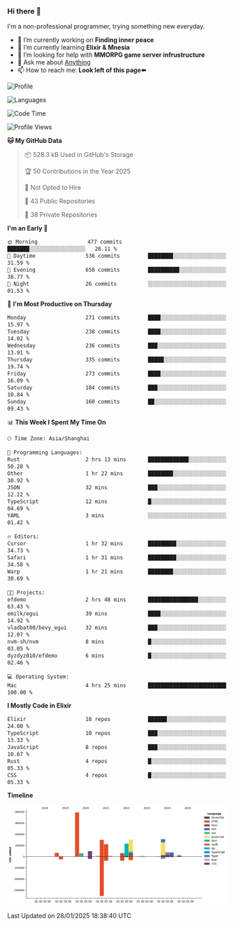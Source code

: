 ### Hi there 👋

I'm a non-professional programmer, trying something new everyday.

<!--
**dyzdyz010/dyzdyz010** is a ✨ _special_ ✨ repository because its `README.md` (this file) appears on your GitHub profile.
-->

- 🔭 I’m currently working on **Finding inner peace**
- 🌱 I’m currently learning **Elixir & Mnesia**
- 🤔 I’m looking for help with **MMORPG game server infrustructure**
- 💬 Ask me about [Anything](https://github.com/dyzdyz010/dyzdyz010/issues)
- 📫 How to reach me: **Look left of this page⬅️**

<!-- - 👯 I’m looking to collaborate on
- 😄 Pronouns: ...
- ⚡ Fun fact: ...
 -->
 
![Profile](https://github-readme-stats.vercel.app/api?username=dyzdyz010&count_private=true&show_icons=true&theme=dracula)

![Languages](https://github-readme-stats.vercel.app/api/top-langs/?username=dyzdyz010&layout=compact&theme=dracula)

<!--START_SECTION:waka-->
![Code Time](http://img.shields.io/badge/Code%20Time-1%2C872%20hrs%2049%20mins-blue)

![Profile Views](http://img.shields.io/badge/Profile%20Views-2-blue)

**🐱 My GitHub Data** 

> 📦 528.3 kB Used in GitHub's Storage 
 > 
> 🏆 50 Contributions in the Year 2025
 > 
> 🚫 Not Opted to Hire
 > 
> 📜 43 Public Repositories 
 > 
> 🔑 38 Private Repositories 
 > 
**I'm an Early 🐤** 

```text
🌞 Morning                477 commits         ███████░░░░░░░░░░░░░░░░░░   28.11 % 
🌆 Daytime                536 commits         ████████░░░░░░░░░░░░░░░░░   31.59 % 
🌃 Evening                658 commits         ██████████░░░░░░░░░░░░░░░   38.77 % 
🌙 Night                  26 commits          ░░░░░░░░░░░░░░░░░░░░░░░░░   01.53 % 
```
📅 **I'm Most Productive on Thursday** 

```text
Monday                   271 commits         ████░░░░░░░░░░░░░░░░░░░░░   15.97 % 
Tuesday                  238 commits         ████░░░░░░░░░░░░░░░░░░░░░   14.02 % 
Wednesday                236 commits         ███░░░░░░░░░░░░░░░░░░░░░░   13.91 % 
Thursday                 335 commits         █████░░░░░░░░░░░░░░░░░░░░   19.74 % 
Friday                   273 commits         ████░░░░░░░░░░░░░░░░░░░░░   16.09 % 
Saturday                 184 commits         ███░░░░░░░░░░░░░░░░░░░░░░   10.84 % 
Sunday                   160 commits         ██░░░░░░░░░░░░░░░░░░░░░░░   09.43 % 
```


📊 **This Week I Spent My Time On** 

```text
🕑︎ Time Zone: Asia/Shanghai

💬 Programming Languages: 
Rust                     2 hrs 13 mins       █████████████░░░░░░░░░░░░   50.28 % 
Other                    1 hr 22 mins        ████████░░░░░░░░░░░░░░░░░   30.92 % 
JSON                     32 mins             ███░░░░░░░░░░░░░░░░░░░░░░   12.22 % 
TypeScript               12 mins             █░░░░░░░░░░░░░░░░░░░░░░░░   04.69 % 
YAML                     3 mins              ░░░░░░░░░░░░░░░░░░░░░░░░░   01.42 % 

🔥 Editors: 
Cursor                   1 hr 32 mins        █████████░░░░░░░░░░░░░░░░   34.73 % 
Safari                   1 hr 31 mins        █████████░░░░░░░░░░░░░░░░   34.58 % 
Warp                     1 hr 21 mins        ████████░░░░░░░░░░░░░░░░░   30.69 % 

🐱‍💻 Projects: 
efdemo                   2 hrs 48 mins       ████████████████░░░░░░░░░   63.43 % 
emilk/egui               39 mins             ████░░░░░░░░░░░░░░░░░░░░░   14.92 % 
vladbat00/bevy_egui      32 mins             ███░░░░░░░░░░░░░░░░░░░░░░   12.07 % 
nvm-sh/nvm               8 mins              █░░░░░░░░░░░░░░░░░░░░░░░░   03.05 % 
dyzdyz010/efdemo         6 mins              █░░░░░░░░░░░░░░░░░░░░░░░░   02.46 % 

💻 Operating System: 
Mac                      4 hrs 25 mins       █████████████████████████   100.00 % 
```

**I Mostly Code in Elixir** 

```text
Elixir                   18 repos            ██████░░░░░░░░░░░░░░░░░░░   24.00 % 
TypeScript               10 repos            ███░░░░░░░░░░░░░░░░░░░░░░   13.33 % 
JavaScript               8 repos             ███░░░░░░░░░░░░░░░░░░░░░░   10.67 % 
Rust                     4 repos             █░░░░░░░░░░░░░░░░░░░░░░░░   05.33 % 
CSS                      4 repos             █░░░░░░░░░░░░░░░░░░░░░░░░   05.33 % 
```



**Timeline**

![Lines of Code chart](https://raw.githubusercontent.com/dyzdyz010/dyzdyz010/master/assets/bar_graph.png)


 Last Updated on 28/01/2025 18:38:40 UTC
<!--END_SECTION:waka-->
